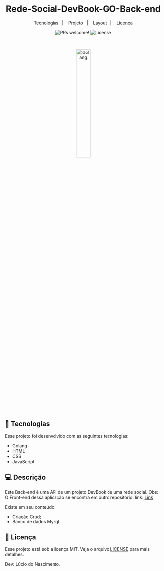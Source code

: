 <h1 align="center">
  Rede-Social-DevBook-GO-Back-end
</h1>

<p align="center">
  <a href="#-tecnologias">Tecnologias</a>&nbsp;&nbsp;&nbsp;|&nbsp;&nbsp;&nbsp;
  <a href="#-projeto">Projeto</a>&nbsp;&nbsp;&nbsp;|&nbsp;&nbsp;&nbsp;
  <a href="#-layout">Layout</a>&nbsp;&nbsp;&nbsp;|&nbsp;&nbsp;&nbsp;
  <a href="#memo-licença">Licença</a>
</p>

<p align="center">
 <img src="https://img.shields.io/static/v1?label=PRs&message=welcome&color=49AA26&labelColor=000000" alt="PRs welcome!" />

  <img alt="License" src="https://img.shields.io/static/v1?label=license&message=MIT&color=49AA26&labelColor=000000">
</p>

<br>

<p align="center">
  <img alt="Golang" src="https://encrypted-tbn0.gstatic.com/images?q=tbn:ANd9GcQD1WTldhdnkgqjJR_TORLqEjmhMylM6r0O-g&usqp=CAU" width="30%">
</p>

## 🚀 Tecnologias

Esse projeto foi desenvolvido com as seguintes tecnologias:

- Golang
- HTML
- CSS
- JavaScript

## 💻 Descrição

Este Back-end é uma API de um projeto DevBook de uma rede social.
Obs: O Front-end dessa aplicação se encontra em outro repositório:
link: [Link](https://github.com/lucio-iot-dev/Rede-Social-DevBook-GO-Front-end)

Existe em seu conteúdo: 

- Criação  Crud;
- Banco de dados Mysql


## :memo: Licença

Esse projeto está sob a licença MIT. Veja o arquivo [LICENSE](https://github.com/lucio-iot-dev/Rede-Social-DevBook-GO-Back-end/blob/main/LICENSE) para mais detalhes.

Dev: Lúcio do Nascimento.
